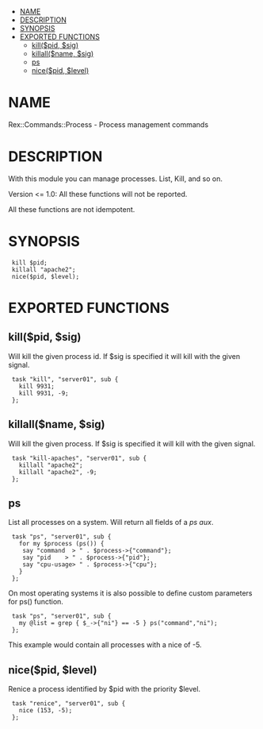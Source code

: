 -   [NAME](#NAME)
-   [DESCRIPTION](#DESCRIPTION)
-   [SYNOPSIS](#SYNOPSIS)
-   [EXPORTED FUNCTIONS](#EXPORTED-FUNCTIONS)
    -   [kill($pid, $sig)](#kill-pid-sig-)
    -   [killall($name, $sig)](#killall-name-sig-)
    -   [ps](#ps)
    -   [nice($pid, $level)](#nice-pid-level-)

# NAME

Rex::Commands::Process - Process management commands

# DESCRIPTION

With this module you can manage processes. List, Kill, and so on.

Version &lt;= 1.0: All these functions will not be reported.

All these functions are not idempotent.

# SYNOPSIS

     kill $pid;
     killall "apache2";
     nice($pid, $level);

# EXPORTED FUNCTIONS

## kill($pid, $sig)

Will kill the given process id. If $sig is specified it will kill with the given signal.

     task "kill", "server01", sub {
       kill 9931;
       kill 9931, -9;
     };

## killall($name, $sig)

Will kill the given process. If $sig is specified it will kill with the given signal.

     task "kill-apaches", "server01", sub {
       killall "apache2";
       killall "apache2", -9;
     };

## ps

List all processes on a system. Will return all fields of a *ps aux*.

     task "ps", "server01", sub {
       for my $process (ps()) {
        say "command  > " . $process->{"command"};
        say "pid    > " . $process->{"pid"};
        say "cpu-usage> " . $process->{"cpu"};
       }
     };

On most operating systems it is also possible to define custom parameters for ps() function.

     task "ps", "server01", sub {
       my @list = grep { $_->{"ni"} == -5 } ps("command","ni");
     };

This example would contain all processes with a nice of -5.

## nice($pid, $level)

Renice a process identified by $pid with the priority $level.

     task "renice", "server01", sub {
       nice (153, -5);
     };
